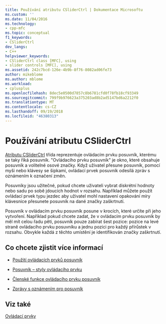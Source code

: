 ```yaml
---
title: Používání atributu CSliderCtrl | Dokumentace Microsoftu
ms.custom: ''
ms.date: 11/04/2016
ms.technology:
- cpp-mfc
ms.topic: conceptual
f1_keywords:
- CSliderCtrl
dev_langs:
- C++
helpviewer_keywords:
- CSliderCtrl class [MFC], using
- slider controls [MFC], using
ms.assetid: 242c7bcd-126e-4b9b-8f76-8082ad06fe73
author: mikeblome
ms.author: mblome
ms.workload:
- cplusplus
ms.openlocfilehash: 8dec5e0500d7857c8b6781cfd0f78fb18cf93349
ms.sourcegitcommit: 799f9b976623a375203ad8b2ad5147bd6a2212f0
ms.translationtype: MT
ms.contentlocale: cs-CZ
ms.lasthandoff: 09/19/2018
ms.locfileid: "46380313"
---
```

# <a name="using-csliderctrl"></a>Používání atributu CSliderCtrl

[Atributu CSliderCtrl](../mfc/reference/csliderctrl-class.md) třída reprezentuje ovládacím prvku posuvník, kterému se taky říká posuvník. "Ovládacího prvku posuvník" je okno, které obsahuje posuvník a volitelné osové značky. Když uživatel přesune posuvník, pomocí myši nebo klávesy se šipkami, ovládací prvek posuvník odesílá zpráv s oznámením k označení změn.

Posuvníky jsou užitečné, pokud chcete uživateli vybrat diskrétní hodnoty nebo sadu po sobě jdoucích hodnot v rozsahu. Například můžete použít ovládací prvek typu jezdec aby uživatel mohl nastavení opakování míry klávesnice přesunete posuvník na dané značky zaškrtnutí.

Posuvník v ovládacím prvku posuvník posune v krocích, které určíte při jeho vytvoření. Například pokud chcete zadat, že v ovládacím prvku posuvník by měl mít celou řadu pěti, posuvník pouze zabírat šest pozice: pozice na levé straně ovládacího prvku posuvníku a jednu pozici pro každý přírůstek v rozsahu. Obvykle každá z těchto umístění je identifikován značky zaškrtnutí.

## <a name="what-do-you-want-to-know-more-about"></a>Co chcete zjistit více informací

- [Použití ovládacích prvků posuvník](../mfc/using-slider-controls.md)

- [Posuvník – styly ovládacího prvku](../mfc/slider-control-styles.md)

- [Členské funkce ovládacího prvku posuvník](../mfc/slider-control-member-functions.md)

- [Zprávy s oznámením pro posuvník](../mfc/slider-notification-messages.md)

## <a name="see-also"></a>Viz také

[Ovládací prvky](../mfc/controls-mfc.md)

